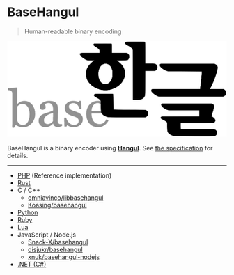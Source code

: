BaseHangul
========

> Human-readable binary encoding

![](img/logo.png)

BaseHangul is a binary encoder using **[Hangul](http://en.wikipedia.org/wiki/Hangul)**. See [the specification](https://basehangul.github.io) for details.

-------

* [PHP](https://github.com/koreapyj/basehangul) (Reference implementation)
* [Rust](https://github.com/lifthrasiir/rust-basehangul)
* C / C++
  * [omniavinco/libbasehangul](https://github.com/omniavinco/libbasehangul)
  * [Koasing/basehangul](https://github.com/Koasing/basehangul)
* [Python](https://github.com/ssut/basehangul)
* [Ruby](https://github.com/yous/basehangul)
* [Lua](https://github.com/theeluwin/basehangul)
* JavaScript / Node.js
  * [Snack-X/basehangul](https://github.com/Snack-X/basehangul)
  * [disjukr/basehangul](https://github.com/disjukr/basehangul)
  * [xnuk/basehangul-nodejs](https://github.com/xnuk/basehangul-nodejs)
* [.NET (C#)](https://basehanguldotnet.codeplex.com)
